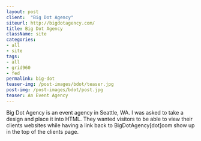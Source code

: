 ```yaml
---
layout: post
client:  "Big Dot Agency"
siteurl: http://bigdotagency.com/
title: Big Dot Agency
className: site
categories: 
- all
- site
tags:
- all
- grid960
- fed
permalink: big-dot
teaser-img: /post-images/bdot/teaser.jpg
post-img: /post-images/bdot/post.jpg
teaser: An Event Agency
---
```

Big Dot Agency is an event agency in Seattle, WA. I was asked to take a design and place it into HTML. They wanted visitors to be able to view their clients websites while having a link back to BigDotAgency[dot]com show up in the top of the clients page.